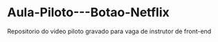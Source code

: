 # Aula-Piloto---Botao-Netflix

Repositorio do video piloto gravado para vaga de instrutor de front-end
